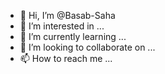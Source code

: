- 👋 Hi, I’m @Basab-Saha
- 👀 I’m interested in ...
- 🌱 I’m currently learning ...
- 💞️ I’m looking to collaborate on ...
- 📫 How to reach me ...

<!---
Basab-Saha/Basab-Saha is a ✨ special ✨ repository because its `README.md` (this file) appears on your GitHub profile.
You can click the Preview link to take a look at your changes.
--->

